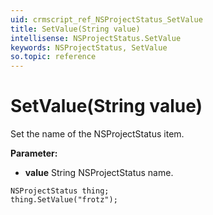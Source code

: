 ```yaml
---
uid: crmscript_ref_NSProjectStatus_SetValue
title: SetValue(String value)
intellisense: NSProjectStatus.SetValue
keywords: NSProjectStatus, SetValue
so.topic: reference
---
```


# SetValue(String value)

Set the name of the NSProjectStatus item.

**Parameter:** 
* **value** String NSProjectStatus name.

```crmscript
NSProjectStatus thing;
thing.SetValue("frotz");
```

